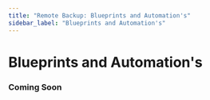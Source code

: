 ```yaml
---
title: "Remote Backup: Blueprints and Automation's"
sidebar_label: "Blueprints and Automation's"
---
```


# Blueprints and Automation's
### Coming Soon